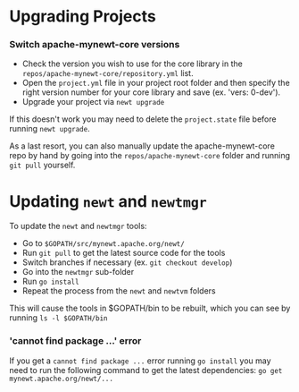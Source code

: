 # Upgrading Projects

### Switch apache-mynewt-core versions

- Check the version you wish to use for the core library in the
`repos/apache-mynewt-core/repository.yml` list.
- Open the `project.yml` file in your project root folder and then specify the
right version number for your core library and save (ex. 'vers: 0-dev').
- Upgrade your project via `newt upgrade`

If this doesn't work you may need to delete the `project.state` file before
running `newt upgrade`.

As a last resort, you can also manually update the apache-mynewt-core
repo by hand by going into the `repos/apache-mynewt-core` folder and running
`git pull` yourself.

# Updating `newt` and `newtmgr`

To update the `newt` and `newtmgr` tools:

- Go to `$GOPATH/src/mynewt.apache.org/newt/`
- Run `git pull` to get the latest source code for the tools
- Switch branches if necessary (ex. `git checkout develop`)
- Go into the `newtmgr` sub-folder
- Run `go install`
- Repeat the process from the `newt` and `newtvm` folders

This will cause the tools in $GOPATH/bin to be rebuilt, which you can see
by running `ls -l $GOPATH/bin`

### 'cannot find package ...' error

If you get a `cannot find package ...` error running `go install` you may need
to run the following command to get the latest dependencies:
`go get mynewt.apache.org/newt/...`

